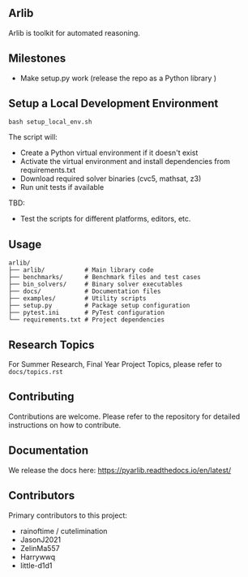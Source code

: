 ## Arlib 

Arlib is toolkit for automated reasoning.

## Milestones

- Make setup.py work (release the repo as a Python library )

## Setup a Local Development Environment

~~~~
bash setup_local_env.sh
~~~~

The script will:
- Create a Python virtual environment if it doesn't exist
- Activate the virtual environment and install dependencies from requirements.txt
- Download required solver binaries (cvc5, mathsat, z3)
- Run unit tests if available

TBD:
- Test the scripts for different platforms, editors, etc.

## Usage


~~~~
arlib/
├── arlib/           # Main library code
├── benchmarks/      # Benchmark files and test cases
├── bin_solvers/     # Binary solver executables
├── docs/            # Documentation files
├── examples/        # Utility scripts
├── setup.py         # Package setup configuration
├── pytest.ini       # PyTest configuration
└── requirements.txt # Project dependencies
~~~~

## Research Topics

For Summer Research, Final Year Project Topics, please refer to
`docs/topics.rst`

## Contributing
Contributions are welcome. Please refer to the repository for detailed instructions on how to contribute. 


## Documentation
We release the docs here:
https://pyarlib.readthedocs.io/en/latest/


## Contributors

Primary contributors to this project:
- rainoftime / cutelimination
- JasonJ2021
- ZelinMa557 
- Harrywwq
- little-d1d1
